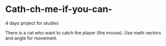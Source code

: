 # Cath-ch-me-if-you-can-
4 days project for studies

There is a cat who want to catch the player (the mouse). Use math vectors and angle for movement.
